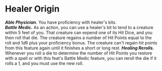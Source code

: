 # Healer <span class="md-tag">Origin<span>
***Able Physician.*** You have proficiency with healer's kits.<br>
***Battle Medic.*** As an action, you can use a healer's kit to tend to a creature within 5 feet of you. That creature can expend one of its Hit Dice, and you then roll that die. The creature regains a number of Hit Points equal to the roll and $1d6$ plus your proficiency bonus. The creature can't regain hit points from this feature again until it finishes a short or long rest.
***Healing Rerolls.*** Whenever you roll a die to determine the number of Hit Points you restore with a spell or with this feat's Battle Medic feature, you can reroll the die if it rolls a 1, and you must use the new roll.